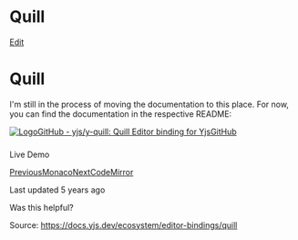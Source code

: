 # Quill

[Edit](https://github.com/yjs/docs/blob/main/ecosystem/editor-bindings/quill.md)

# Quill

I'm still in the process of moving the documentation to this place. For now, you can find the documentation in the respective README:

[![Logo](https://docs.yjs.dev/~gitbook/image?url=https%3A%2F%2Fgithub.com%2Ffluidicon.png&width=20&dpr=4&quality=100&sign=46771325&sv=2)GitHub - yjs/y-quill: Quill Editor binding for YjsGitHub](https://github.com/yjs/y-quill/)

### 

[](#live-demo)

Live Demo

[PreviousMonaco](/ecosystem/editor-bindings/monaco)[NextCodeMirror](/ecosystem/editor-bindings/codemirror)

Last updated 5 years ago

Was this helpful?

Source: https://docs.yjs.dev/ecosystem/editor-bindings/quill
